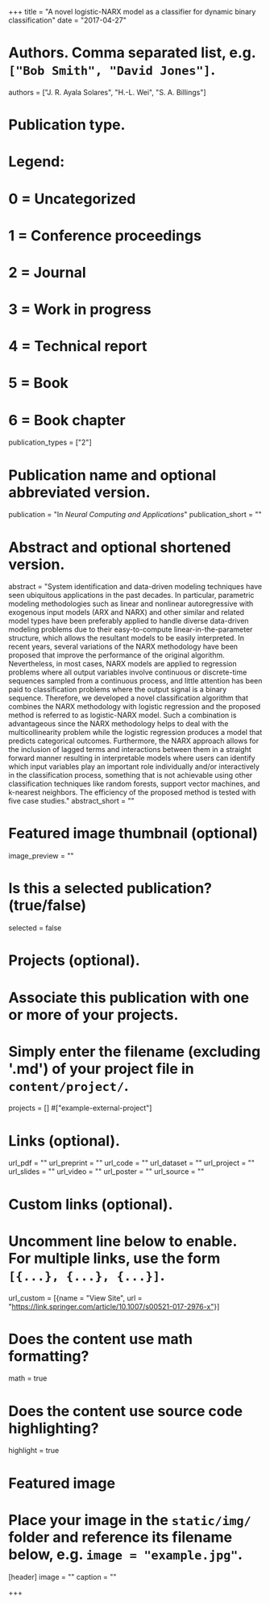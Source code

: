 +++
title = "A novel logistic-NARX model as a classifier for dynamic binary classification"
date = "2017-04-27"

# Authors. Comma separated list, e.g. `["Bob Smith", "David Jones"]`.
authors = ["J. R. Ayala Solares", "H.-L. Wei", "S. A. Billings"]

# Publication type.
# Legend:
# 0 = Uncategorized
# 1 = Conference proceedings
# 2 = Journal
# 3 = Work in progress
# 4 = Technical report
# 5 = Book
# 6 = Book chapter
publication_types = ["2"]

# Publication name and optional abbreviated version.
publication = "In *Neural Computing and Applications*"
publication_short = ""

# Abstract and optional shortened version.
abstract = "System identification and data-driven modeling techniques have seen ubiquitous applications in the past decades. In particular, parametric modeling methodologies such as linear and nonlinear autoregressive with exogenous input models (ARX and NARX) and other similar and related model types have been preferably applied to handle diverse data-driven modeling problems due to their easy-to-compute linear-in-the-parameter structure, which allows the resultant models to be easily interpreted. In recent years, several variations of the NARX methodology have been proposed that improve the performance of the original algorithm. Nevertheless, in most cases, NARX models are applied to regression problems where all output variables involve continuous or discrete-time sequences sampled from a continuous process, and little attention has been paid to classification problems where the output signal is a binary sequence. Therefore, we developed a novel classification algorithm that combines the NARX methodology with logistic regression and the proposed method is referred to as logistic-NARX model. Such a combination is advantageous since the NARX methodology helps to deal with the multicollinearity problem while the logistic regression produces a model that predicts categorical outcomes. Furthermore, the NARX approach allows for the inclusion of lagged terms and interactions between them in a straight forward manner resulting in interpretable models where users can identify which input variables play an important role individually and/or interactively in the classification process, something that is not achievable using other classification techniques like random forests, support vector machines, and k-nearest neighbors. The efficiency of the proposed method is tested with five case studies."
abstract_short = ""

# Featured image thumbnail (optional)
image_preview = ""

# Is this a selected publication? (true/false)
selected = false

# Projects (optional).
#   Associate this publication with one or more of your projects.
#   Simply enter the filename (excluding '.md') of your project file in `content/project/`.
projects = [] #["example-external-project"]

# Links (optional).
url_pdf = ""
url_preprint = ""
url_code = ""
url_dataset = ""
url_project = ""
url_slides = ""
url_video = ""
url_poster = ""
url_source = ""

# Custom links (optional).
#   Uncomment line below to enable. For multiple links, use the form `[{...}, {...}, {...}]`.
url_custom = [{name = "View Site", url = "https://link.springer.com/article/10.1007/s00521-017-2976-x"}]

# Does the content use math formatting?
math = true

# Does the content use source code highlighting?
highlight = true

# Featured image
# Place your image in the `static/img/` folder and reference its filename below, e.g. `image = "example.jpg"`.
[header]
image = ""
caption = ""

+++
